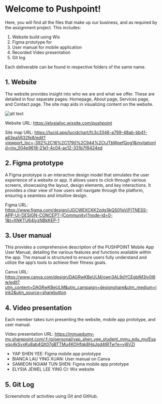 # Welcome to Pushpoint!

Here, you will find all the files that make up our business, and as required by the assignment project. This includes:

1.	Website build using Wix
2.	Figma prototype for
3.	User manual for mobile application
4.	Recorded Video presentation
5.	Git log

Each deliverable can be found in respective folders of the same name.

## 1. Website

The website provides insight into who we are and what we offer. These are detailed in four separate pages: Homepage, About page, Services page, and Contact page. The site map aids in visualizing content on the website.

![alt text](https://github.com/Elysia-Jewel/Pushpoint/blob/main/pushpoint_sitemap.png?raw=true)


Website URL: https://elysiajlyc.wixsite.com/pushpoint

Site map URL: https://lucid.app/lucidchart/fc3c3346-a799-48ab-bb41-a63ea5632fe8/edit?viewport_loc=-392%2C16%2C1790%2C944%2CtJTbWpefQog1&invitationId=inv_004e9618-21e1-4c04-ac12-331b7f8424ed


## 2. Figma prototype
A Figma prototype is an interactive design model that simulates the user experience of a website or app. It allows users to click through various screens, showcasing the layout, design elements, and key interactions. It provides a clear view of how users will navigate through the platform, ensuring a seamless and intuitive design.

Figma URL: https://www.figma.com/design/iJGCWEXCKK2zdg3kQS01pV/FITNESS-APP-UI-DESIGN-CONCEPT-(Community)?node-id=0-1&t=XNKTU64IyzNBkKEP-1


## 3. User manual
This provides a comprehensive description of the PUSHPOINT Mobile App User Manual, detailing the various features and functions available within the app. The manual is structured to ensure users fully understand and utilize the app’s tools to achieve their fitness goals.

Canva URL: https://www.canva.com/design/DAGRwKBeULM/own3AL9dYCEgblM3jy0l6w/edit?utm_content=DAGRwKBeULM&utm_campaign=designshare&utm_medium=link2&utm_source=sharebutton


## 4. Video presentation

Each member takes turn presenting the website, mobile app prototype, and user manual. 

Video presentation URL: https://mmuedumy-my.sharepoint.com/:f:/g/personal/yap_shen_yee_student_mmu_edu_my/Esayqo4kSvxKu8ab4QIt07gBTTMu4KOHfqk8HqJgd4tRTw?e=vj6VZI


- YAP SHEN YEE: Figma mobile app prototype
- BIANCA LAU YING XUAN: User manual on Canva
- SAMIEON NGIAM TUN SHEN: Figma mobile app prototype
- ELYSIA JEWEL LEE YING CI: Wix website

## 5. Git Log
Screenshots of activities using Git and GitHub.
